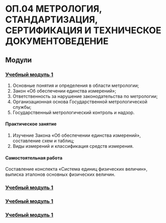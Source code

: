 # ОП.04 МЕТРОЛОГИЯ, СТАНДАРТИЗАЦИЯ, СЕРТИФИКАЦИЯ И ТЕХНИЧЕСКОЕ ДОКУМЕНТОВЕДЕНИЕ

## Модули

### [Учебный модуль 1](https://github.com/polinalisafox/metro2033/blob/main/train_1.md) 
1. Основные понятия и определения в области метрологии; 
2. Закон «Об обеспечении единства измерений»;
3. Ответственность за нарушение законодательства по метрологии;
4. Организационная основа Государственной метрологической службы; 
5. Государственный метрологический контроль и надзор.

#### Практическое занятие 
1. Изучение Закона «Об обеспечении единства измерений», составление схем и таблиц;
2. Виды измерений и классификация средств измерения.
#### Самостоятельная работа 
Составление конспекта «Система единиц физических величин», выписка эталонов основных физических
величин.



### [Учебный модуль 1](https://github.com/polinalisafox/metro2033/blob/main/train_2.md) 




### [Учебный модуль 1](https://github.com/polinalisafox/metro2033/blob/main/train_3.md) 




### [Учебный модуль 1](https://github.com/polinalisafox/metro2033/blob/main/train_4.md) 





